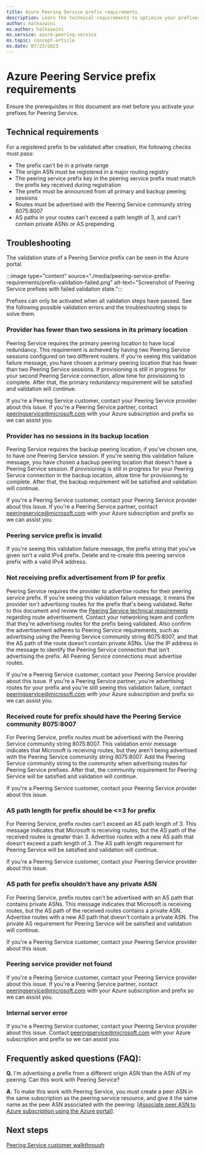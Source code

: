 ```yaml
---
title: Azure Peering Service prefix requirements
description: Learn the technical requirements to optimize your prefixes using Azure Peering Service.
author: halkazwini
ms.author: halkazwini
ms.service: azure-peering-service
ms.topic: concept-article
ms.date: 07/23/2023
---
```


# Azure Peering Service prefix requirements

Ensure the prerequisites in this document are met before you activate your prefixes for Peering Service.

## Technical requirements

For a registered prefix to be validated after creation, the following checks must pass:

* The prefix can't be in a private range
* The origin ASN must be registered in a major routing registry
* The peering service prefix key in the peering service prefix must match the prefix key received during registration
* The prefix must be announced from all primary and backup peering sessions
* Routes must be advertised with the Peering Service community string 8075:8007
* AS paths in your routes can't exceed a path length of 3, and can't contain private ASNs or AS prepending

## Troubleshooting

The validation state of a Peering Service prefix can be seen in the Azure portal.

:::image type="content" source="./media/peering-service-prefix-requirements/prefix-validation-failed.png" alt-text="Screenshot of Peering Service prefixes with failed validation state.":::

Prefixes can only be activated when all validation steps have passed. See the following possible validation errors and the troubleshooting steps to solve them.

### Provider has fewer than two sessions in its primary location

Peering Service requires the primary peering location to have local redundancy. This requirement is achieved by having two Peering Service sessions configured on two different routers. If you're seeing this validation failure message, you have chosen a primary peering location that has fewer than two Peering Service sessions. If provisioning is still in progress for your second Peering Service connection, allow time for provisioning to complete. After that, the primary redundancy requirement will be satisfied and validation will continue.

If you're a Peering Service customer, contact your Peering Service provider about this issue. If you're a Peering Service partner, contact peeringservice@microsoft.com with your Azure subscription and prefix so we can assist you.

### Provider has no sessions in its backup location

Peering Service requires the backup peering location, if you've chosen one, to have one Peering Service session. If you're seeing this validation failure message, you have chosen a backup peering location that doesn't have a Peering Service session. If provisioning is still in progress for your Peering Service connection in the backup location, allow time for provisioning to complete. After that, the backup requirement will be satisfied and validation will continue.

If you're a Peering Service customer, contact your Peering Service provider about this issue. If you're a Peering Service partner, contact peeringservice@microsoft.com with your Azure subscription and prefix so we can assist you.

### Peering service prefix is invalid

If you're seeing this validation failure message, the prefix string that you've given isn't a valid IPv4 prefix. Delete and re-create this peering service prefix with a valid IPv4 address.

### Not receiving prefix advertisement from IP for prefix

Peering Service requires the provider to advertise routes for their peering service prefix. If you're seeing this validation failure message, it means the provider isn't advertising routes for the prefix that's being validated. Refer to this document and review the [Peering Service technical requirements](../internet-peering/walkthrough-peering-service-all.md#technical-requirements) regarding route advertisement. Contact your networking team and confirm that they're advertising routes for the prefix being validated. Also confirm the advertisement adheres to Peering Service requirements, such as advertising using the Peering Service community string 8075:8007, and that the AS path of the route doesn't contain private ASNs. Use the IP address in the message to identify the Peering Service connection that isn't advertising the prefix. All Peering Service connections must advertise routes.

If you're a Peering Service customer, contact your Peering Service provider about this issue. If you're a Peering Service partner, you're advertising routes for your prefix and you're still seeing this validation failure, contact peeringservice@microsoft.com with your Azure subscription and prefix so we can assist you.

### Received route for prefix should have the Peering Service community 8075:8007

For Peering Service, prefix routes must be advertised with the Peering Service community string 8075:8007. This validation error message indicates that Microsoft is receiving routes, but they aren't being advertised with the Peering Service community string 8075:8007. Add the Peering Service community string to the community when advertising routes for Peering Service prefixes. After that, the community requirement for Peering Service will be satisfied and validation will continue.

If you're a Peering Service customer, contact your Peering Service provider about this issue.

### AS path length for prefix should be <=3 for prefix

For Peering Service, prefix routes can't exceed an AS path length of 3. This message indicates that Microsoft is receiving routes, but the AS path of the received routes is greater than 3. Advertise routes with a new AS path that doesn't exceed a path length of 3. The AS path length requirement for Peering Service will be satisfied and validation will continue.

If you're a Peering Service customer, contact your Peering Service provider about this issue.

### AS path for prefix shouldn't have any private ASN

For Peering Service, prefix routes can't be advertised with an AS path that contains private ASNs. This message indicates that Microsoft is receiving routes, but the AS path of the received routes contains a private ASN. Advertise routes with a new AS path that doesn't contain a private ASN. The private AS requirement for Peering Service will be satisfied and validation will continue.

If you're a Peering Service customer, contact your Peering Service provider about this issue.

### Peering service provider not found

If you're a Peering Service customer, contact your Peering Service provider about this issue. If you're a Peering Service partner, contact peeringservice@microsoft.com with your Azure subscription and prefix so we can assist you.

### Internal server error

If you're a Peering Service customer, contact your Peering Service provider about this issue. Contact peeringservice@microsoft.com with your Azure subscription and prefix so we can assist you.

## Frequently asked questions (FAQ):

**Q.**   I'm advertising a prefix from a different origin ASN than the ASN of my peering. Can this work with Peering Service?

**A.**   To make this work with Peering Service, you must create a peer ASN in the same subscription as the peering service resource, and give it the same name as the peer ASN associated with the peering: [[Associate peer ASN to Azure subscription using the Azure portal](../internet-peering/howto-subscription-association-portal.md)]. 

## Next steps

[Peering Service customer walkthrough](customer-walkthrough.md)